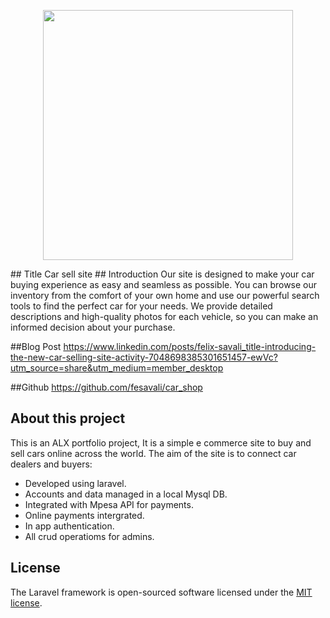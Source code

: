 <p align="center"><a href="https://laravel.com" target="_blank"><img src="https://raw.githubusercontent.com/laravel/art/master/logo-lockup/5%20SVG/2%20CMYK/1%20Full%20Color/laravel-logolockup-cmyk-red.svg" width="400"></a></p>
## Title
Car sell site
## Introduction
Our site is designed to make your car buying experience as easy and seamless as possible. You can browse our inventory from the comfort of your own home and use our powerful search tools to find the perfect car for your needs. We provide detailed descriptions and high-quality photos for each vehicle, so you can make an informed decision about your purchase.

##Blog Post
https://www.linkedin.com/posts/felix-savali_title-introducing-the-new-car-selling-site-activity-7048698385301651457-ewVc?utm_source=share&utm_medium=member_desktop

##Github
https://github.com/fesavali/car_shop

## About this project

This is an ALX portfolio project, It is a simple e commerce site to buy and sell cars online across the world. The aim of the site is to connect car dealers and buyers:

- Developed using laravel.
- Accounts and data managed in a local Mysql DB.
- Integrated with Mpesa API for payments.
- Online payments intergrated.
- In app authentication.
- All crud operatioms for admins.


## License

The Laravel framework is open-sourced software licensed under the [MIT license](https://opensource.org/licenses/MIT).

